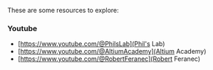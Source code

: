 These are some resources to explore:

### Youtube

* [https://www.youtube.com/@PhilsLab](Phil's Lab)
* [https://www.youtube.com/@AltiumAcademy](Altium Academy)
* [https://www.youtube.com/@RobertFeranec](Robert Feranec)